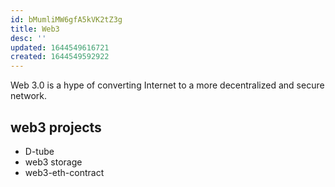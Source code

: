 ```yaml
---
id: bMumliMW6gfA5kVK2tZ3g
title: Web3
desc: ''
updated: 1644549616721
created: 1644549592922
---
```


Web 3.0 is a hype of converting Internet to a more decentralized and secure network.

## web3 projects

- D-tube
- web3 storage
- web3-eth-contract

